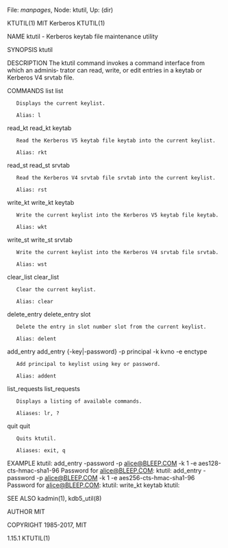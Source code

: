 File: *manpages*,  Node: ktutil,  Up: (dir)

KTUTIL(1)                        MIT Kerberos                        KTUTIL(1)



NAME
       ktutil - Kerberos keytab file maintenance utility

SYNOPSIS
       ktutil

DESCRIPTION
       The  ktutil  command invokes a command interface from which an adminis‐
       trator can read, write, or edit entries in  a  keytab  or  Kerberos  V4
       srvtab file.

COMMANDS
   list
          list

       Displays the current keylist.

       Alias: l

   read_kt
          read_kt keytab

       Read the Kerberos V5 keytab file keytab into the current keylist.

       Alias: rkt

   read_st
          read_st srvtab

       Read the Kerberos V4 srvtab file srvtab into the current keylist.

       Alias: rst

   write_kt
          write_kt keytab

       Write the current keylist into the Kerberos V5 keytab file keytab.

       Alias: wkt

   write_st
          write_st srvtab

       Write the current keylist into the Kerberos V4 srvtab file srvtab.

       Alias: wst

   clear_list
          clear_list

       Clear the current keylist.

       Alias: clear

   delete_entry
          delete_entry slot

       Delete the entry in slot number slot from the current keylist.

       Alias: delent

   add_entry
          add_entry {-key|-password} -p principal -k kvno -e enctype

       Add principal to keylist using key or password.

       Alias: addent

   list_requests
          list_requests

       Displays a listing of available commands.

       Aliases: lr, ?

   quit
          quit

       Quits ktutil.

       Aliases: exit, q

EXAMPLE
              ktutil:  add_entry -password -p alice@BLEEP.COM -k 1 -e
                  aes128-cts-hmac-sha1-96
              Password for alice@BLEEP.COM:
              ktutil:  add_entry -password -p alice@BLEEP.COM -k 1 -e
                  aes256-cts-hmac-sha1-96
              Password for alice@BLEEP.COM:
              ktutil:  write_kt keytab
              ktutil:

SEE ALSO
       kadmin(1), kdb5_util(8)

AUTHOR
       MIT

COPYRIGHT
       1985-2017, MIT




1.15.1                                                               KTUTIL(1)
